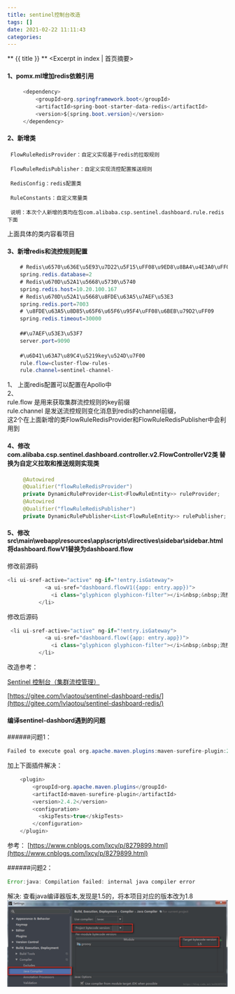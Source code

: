 ```yaml
---
title: sentinel控制台改造
tags: []
date: 2021-02-22 11:11:43
categories:
---
```

** {{ title }} ** <Excerpt in index | 首页摘要>


<!-- more -->

#### 1、pomx.ml增加redis依赖引用
```java   
     <dependency>
         <groupId>org.springframework.boot</groupId>
         <artifactId>spring-boot-starter-data-redis</artifactId>
         <version>${spring.boot.version}</version>
     </dependency>
```


#### 2、新增类   
     FlowRuleRedisProvider：自定义实现基于redis的拉取规则
     
     FlowRuleRedisPublisher：自定义实现流控配置推送规则
     
     RedisConfig：redis配置类
     
     RuleConstants：自定义常量类
     
     说明：本次个人新增的类均在包com.alibaba.csp.sentinel.dashboard.rule.redis下面

上面具体的类内容看项目

#### 3、新增redis和流控规则配置

```java  
    # Redis\u6570\u636E\u5E93\u7D22\u5F15\uFF08\u9ED8\u8BA4\u4E3A0\uFF09
    spring.redis.database=2 
    # Redis\u670D\u52A1\u5668\u5730\u5740
    spring.redis.host=10.20.100.167
    # Redis\u670D\u52A1\u5668\u8FDE\u63A5\u7AEF\u53E3
    spring.redis.port=7003
    # \u8FDE\u63A5\u8D85\u65F6\u65F6\u95F4\uFF08\u6BEB\u79D2\uFF09
    spring.redis.timeout=30000
    
    ##\u7AEF\u53E3\u53F7
    server.port=9090
    
    #\u6D41\u63A7\u89C4\u5219key\u524D\u7F00
    rule.flow=cluster-flow-rules-
    rule.channel=sentinel-channel-
```
1、 
上面redis配置可以配置在Apollo中  
2、  
 rule.flow 是用来获取集群流控规则的key前缀  
 rule.channel 是发送流控规则变化消息到redis的channel前缀，    
 这2个在上面新增的类FlowRuleRedisProvider和FlowRuleRedisPublisher中会利用到  



#### 4、修改com.alibaba.csp.sentinel.dashboard.controller.v2.FlowControllerV2类 替换为自定义拉取和推送规则实现类

```java     
     @Autowired
     @Qualifier("flowRuleRedisProvider")
     private DynamicRuleProvider<List<FlowRuleEntity>> ruleProvider;
     @Autowired
     @Qualifier("flowRuleRedisPublisher")
     private DynamicRulePublisher<List<FlowRuleEntity>> rulePublisher;
```

#### 5、修改src\main\webapp\resources\app\scripts\directives\sidebar\sidebar.html将dashboard.flowV1替换为dashboard.flow
修改前源码

```java
<li ui-sref-active="active" ng-if="!entry.isGateway">
            <a ui-sref="dashboard.flowV1({app: entry.app})">
              <i class="glyphicon glyphicon-filter"></i>&nbsp;&nbsp;流控规则</a>
          </li>
```

修改后源码
```java
 <li ui-sref-active="active" ng-if="!entry.isGateway">
            <a ui-sref="dashboard.flow({app: entry.app})">
              <i class="glyphicon glyphicon-filter"></i>&nbsp;&nbsp;流控规则</a>
          </li>
```


改造参考：

[Sentinel 控制台（集群流控管理）](https://github.com/alibaba/Sentinel/wiki/Sentinel-%E6%8E%A7%E5%88%B6%E5%8F%B0%EF%BC%88%E9%9B%86%E7%BE%A4%E6%B5%81%E6%8E%A7%E7%AE%A1%E7%90%86%EF%BC%89#%E8%A7%84%E5%88%99%E9%85%8D%E7%BD%AE)

[https://gitee.com/lvlaotou/sentinel-dashboard-redis/](https://gitee.com/lvlaotou/sentinel-dashboard-redis/)



#### 编译sentinel-dashbord遇到的问题

######问题1：  

```java
Failed to execute goal org.apache.maven.plugins:maven-surefire-plugin:2.12.4:test
```

加上下面插件解决：
```java
    <plugin>  
        <groupId>org.apache.maven.plugins</groupId>  
        <artifactId>maven-surefire-plugin</artifactId>  
        <version>2.4.2</version>  
        <configuration>  
          <skipTests>true</skipTests>  
        </configuration>  
    </plugin>  

```
参考：
[https://www.cnblogs.com/lxcy/p/8279899.html](https://www.cnblogs.com/lxcy/p/8279899.html)






######问题2：  


```java
Error:java: Compilation failed: internal java compiler error 
```

解决:
查看java编译器版本,发现是1.5的，将本项目对应的版本改为1.8
![](sentinel控制台改造/sentinel-dashbord-1.jpg)



```java

```

